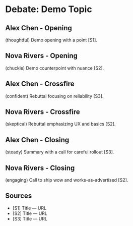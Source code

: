 # Debate: Demo Topic

## Alex Chen - Opening
(thoughtful) Demo opening with a point [S1].

## Nova Rivers - Opening
(chuckle) Demo counterpoint with nuance [S2].

## Alex Chen - Crossfire
(confident) Rebuttal focusing on reliability [S3].

## Nova Rivers - Crossfire
(skeptical) Rebuttal emphasizing UX and basics [S2].

## Alex Chen - Closing
(steady) Summary with a call for careful rollout [S3].

## Nova Rivers - Closing
(engaging) Call to ship wow and works-as-advertised [S2].

## Sources
- [S1] Title — URL
- [S2] Title — URL
- [S3] Title — URL
